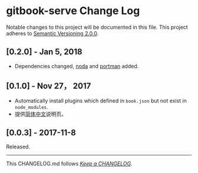 #   gitbook-serve Change Log

Notable changes to this project will be documented in this file. This project adheres to [Semantic Versioning 2.0.0](http://semver.org/).

##	[0.2.0] - Jan 5, 2018

*	Dependencies changed, [noda](https://www.npmjs.com/package/noda) and [portman](https://www.npmjs.com/package/portman) added.

##  [0.1.0] - Nov 27， 2017

*   Automatically install plugins which defined in `book.json` but not exist in `node_modules`.
*   提供[简体中文](./README.zh_CN.md)说明页。

##	[0.0.3] - 2017-11-8

Released.

---
This CHANGELOG.md follows [*Keep a CHANGELOG*](http://keepachangelog.com/).
